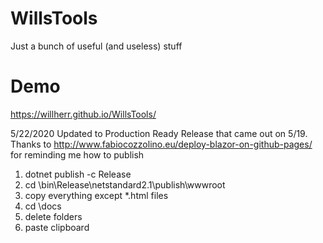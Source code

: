 # WillsTools
 Just a bunch of useful (and useless) stuff

# Demo
https://willherr.github.io/WillsTools/
 
 5/22/2020
 Updated to Production Ready Release that came out on 5/19. Thanks to http://www.fabiocozzolino.eu/deploy-blazor-on-github-pages/ for reminding me how to publish
 1. dotnet publish -c Release
 2. cd \bin\Release\netstandard2.1\publish\wwwroot 
 3. copy everything except *.html files
 4. cd \docs
 5. delete folders
 6. paste clipboard
